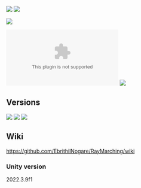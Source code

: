 [![](https://img.shields.io/github/actions/workflow/status/EbrithilNogare/RayMarching/buildGame.yml?style=for-the-badge&cacheSeconds=300)](https://ebrithilnogare.github.io/RayMarching/)
[![](https://img.shields.io/github/last-commit/EbrithilNogare/RayMarching/main?label=Last%20build&style=for-the-badge&logo=unity&cacheSeconds=300)](https://ebrithilnogare.github.io/RayMarching/)

[![](https://img.shields.io/github/package-json/v/EbrithilNogare/RayMarching/gh-pages?label=version&style=for-the-badge&cacheSeconds=300)](https://github.com/EbrithilNogare/RayMarching/tree/gh-pages/Build)

[![](https://img.shields.io/github/size/EbrithilNogare/RayMarching/Build/RayMarching.wasm?branch=gh-pages&style=for-the-badge&label=Size%20of%20scripts&cacheSeconds=300)](https://github.com/EbrithilNogare/RayMarching/tree/gh-pages/Build)
[![](https://img.shields.io/github/size/EbrithilNogare/RayMarching/Build/RayMarching.data?branch=gh-pages&style=for-the-badge&label=Size%20of%20data&cacheSeconds=300)](https://github.com/EbrithilNogare/RayMarching/tree/gh-pages/Build)

## Versions

[![](https://img.shields.io/badge/Online%20version-555555?style=for-the-badge&logo=webgl&logoColor=white&cacheSeconds=3000)](https://ebrithilnogare.github.io/RayMarching/)
[![](https://img.shields.io/badge/Windows%20version-555555?style=for-the-badge&logo=windows&logoColor=white&cacheSeconds=3000)](https://nightly.link/EbrithilNogare/RayMarching/workflows/buildGame/main/build-StandaloneWindows64.zip)
[![](https://img.shields.io/badge/Android%20version-555555?style=for-the-badge&logo=android&logoColor=white&cacheSeconds=3000)](https://nightly.link/EbrithilNogare/RayMarching/workflows/buildGame/main/build-Android.zip)

## Wiki

https://github.com/EbrithilNogare/RayMarching/wiki

### Unity version

2022.3.9f1
